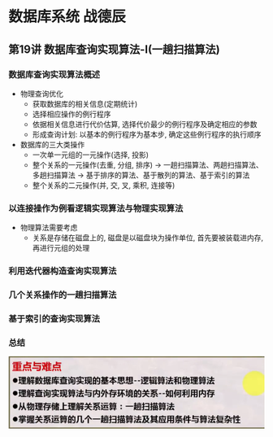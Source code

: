 # 数据库系统 战德辰
## 第19讲 数据库查询实现算法-I(一趟扫描算法)
### 数据库查询实现算法概述
* 物理查询优化
    * 获取数据库的相关信息(定期统计)
    * 选择相应操作的例行程序
    * 依据相关信息进行代价估算, 选择代价最少的例行程序及确定相应的参数
    * 形成查询计划: 以基本的例行程序为基本步, 确定这些例行程序的执行顺序
* 数据库的三大类操作
    * 一次单一元组的一元操作(选择, 投影)
    * 整个关系的一元操作(去重, 分组, 排序) -> 一趟扫描算法、两趟扫描算法、多趟扫描算法 -> 基于排序的算法、基于散列的算法、基于索引的算法
    * 整个关系的二元操作(并, 交, 叉, 乘积, 连接等)
### 以连接操作为例看逻辑实现算法与物理实现算法
* 物理算法需要考虑
    * 关系是存储在磁盘上的, 磁盘是以磁盘块为操作单位, 首先要被装载进内存, 再进行元组的处理
### 利用迭代器构造查询实现算法
### 几个关系操作的一趟扫描算法
### 基于索引的查询实现算法
### 总结
![章节重难点](imgs/image-87.png)